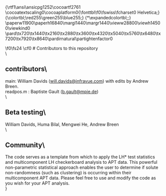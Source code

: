 {\rtf1\ansi\ansicpg1252\cocoartf2761
\cocoatextscaling0\cocoaplatform0{\fonttbl\f0\fswiss\fcharset0 Helvetica;}
{\colortbl;\red255\green255\blue255;}
{\*\expandedcolortbl;;}
\paperw11900\paperh16840\margl1440\margr1440\vieww28800\viewh14500\viewkind0
\pard\tx720\tx1440\tx2160\tx2880\tx3600\tx4320\tx5040\tx5760\tx6480\tx7200\tx7920\tx8640\pardirnatural\partightenfactor0

\f0\fs24 \cf0 # Contributors to this repository\
\
## contributors\
main: William Davids (will.davids@infravue.com) with edits by Andrew Breen.\
readpos.m : Baptiste Gault (b.gault@mpie.de)\
\
## Beta testing\
William Davids, Huma Bilal, Mengwei He, Andrew Breen\
\
## Community\
The code serves as a template from which to apply the LH* test statistics and multicomponent LH checkerboard analysis to APT data. This powerful non-parametric statistical approach enables the user to determine if solute non-randomness (such as clustering) is occurring within their multicomponent APT data. Please feel free to use and modify the code as you wish for your APT analysis.\
}